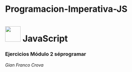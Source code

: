 # Programacion-Imperativa-JS

# <img src="https://upload.wikimedia.org/wikipedia/commons/thumb/9/99/Unofficial_JavaScript_logo_2.svg/245px-Unofficial_JavaScript_logo_2.svg.png" width="50px"/> JavaScript



### Ejercicios Módulo 2 séprogramar

<!-- <ul>
  <li><a href="https://github.com/gfCrova/OOP-ruby-ejercicios-seprog/blob/main/01-Definiendo-m%C3%A9todos.rb">1 - Definiendo Métodos</a></li>
  <li><a href="https://github.com/gfCrova/OOP-ruby-ejercicios-seprog/blob/main/02-%20Polimorfismo-encapsulamiento.rb">2 - Polimorfismo y encapsulamiento</a></li>
  <li><a href="https://github.com/gfCrova/OOP-ruby-ejercicios-seprog/blob/main/03-%20Getters-Setters.rb">3 - Getters y Setters</a></li>
  <li><a href="https://github.com/gfCrova/OOP-ruby-ejercicios-seprog/blob/main/04-%20Referencias.rb">4 - Referencias</a></li>
  <li><a href="https://github.com/gfCrova/OOP-ruby-ejercicios-seprog/blob/main/05-%20Colecciones.rb">5 - Colecciones</a></li>
  <li><a href="https://github.com/gfCrova/OOP-ruby-ejercicios-seprog/blob/main/06-%20Clases%20e%20Instancias.rb">6 - Clases e Instancias</a></li>
  <li><a href="https://github.com/gfCrova/OOP-ruby-ejercicios-seprog/blob/main/07-%20Herencia.rb">7 - Herencia</a></li>
</ul> -->

<em>Gian Franco Crova</em>
